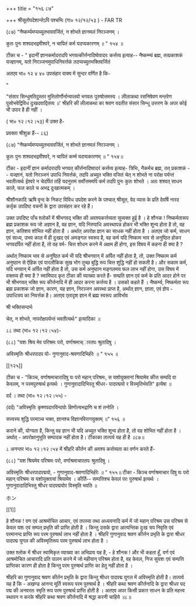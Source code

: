 +++
title = "१५६ ८७"

+++
श्रीसूतोपदेशान्तेऽपि पश्चभिः (गा० १२/१२/५३ ) - FAR TR 

(८७) "नैष्कर्म्यमप्यच्युतभाववर्जितं, न शोभते ज्ञानमलं निरञ्जनम् । 

कुतः पुनः शश्वदभद्रमीश्वरे, न चापितं कर्म यदप्यकारणम् ॥ " १५४ ॥ 

टीका च - " इदानीं ज्ञानकर्मादरादपि भगवत्कीर्त्तनादिष्वेवादरः कर्त्तव्य इत्याह-- नैष्कम्म्यं ब्रह्म, तत्प्रकाशकं यज्ज्ञानम्, यतो निरञ्जनमुपाधिनिवर्त्तकं तदप्यच्युतभक्तिवर्जितं 

अतएव भा० १२ ४ ४० उपसंहार वाक्य में सुन्दर वर्णित है कि- 

" 

"संसार सिन्धुमतिदुस्तर मुत्तितोर्णोर्नान्यप्लवो भगवतः पुरुषोत्तमस्य । लीलाकथा रसनिषेवण मन्तरेण पुसोभवेद्विविध दुःखदवाद्दितव्य ॥' श्रीहरि की लीलाकथा का श्रवण वदतीत संसार सिन्धु उत्तरण के अपर कोई भी उपार है ही नहीं । 

( भा० १२।१२।५३) में उक्त है- 

प्रवक्ता श्रीशुक हैं-- ८६) 

(८७) "नैष्कर्म्यमप्यच्युतभाववर्जितं, न शोभते ज्ञानमलं निरञ्जनम् । 

कुतः पुनः शश्वदभद्रमीश्वरे, न चापितं कर्म्म यदप्यकारणम् ॥ " १५४॥ 

टीका - इदानीं ज्ञान कर्मादरादपि भगवत् कीर्त्तनादिष्वादरं कर्त्तव्य इत्याह- त्रिभिः, नैकर्मच ब्रह्म, तत् प्रकाशकं - - यज्ज्ञानं, यतो निरञ्जनं उपाधि निवर्त्तकं, तदपि अच्युत भक्ति वजितं चेत् न शोभते ना परोक्ष पर्यन्तं भवतीत्यर्थः ईश्वरे न चेदर्पितं तर्हि यदनुत्तमं सर्वोत्तममपि कर्म तदपि पुनः कुतः शोभते । अतः शश्वत् साधन काले, फल काले च अभद्र दुःखात्मकम् । 

श्रीशौनकादि ऋषि वृन्द के निकट विविध उपदेश करने के पश्चात् श्रीसूत, वेद व्यास के प्रति देवर्षि नारद कर्तृक उपदिष्ट वचनों के द्वारा उपसंहार कर रहे हैं। 

उक्त उपदिष्ट पाँच श्लोकों में श्रीभगवद् भक्ति की अवश्यकर्त्तव्यता सुव्यक्त हुई है । हे शौनक ! निष्कर्मतारूप ब्रह्म प्रकाशक रूप जो अज्ञान है, वह ज्ञान, यदि निरुपाधि अवस्थापन्न होकर भी भक्ति शून्य होता है तो, वह ज्ञान, कतिशय शोभित नहीं होता है । अर्थात् अपरोक्ष ज्ञान का साधक नहीं होता है । अतएव जो कर्म, साधन एवं साध्य, उभव काल में ही दुःखद एवं अमङ्गल स्वरूप है, वह कर्म यदि निष्काम भाव से अनुष्ठित होकर भगवदर्पित नहीं होता है, तो वह वर्म- चित्त शोधन करने में अक्षम ही होगा, इस विषय में कहना ही क्या है ? 

अर्थात् निष्काम भाव से अनुष्ठित कर्म भी यदि श्रीभगवान् में अर्पित नहीं होता है, तो, उक्त निष्काम कर्म अनुष्ठान से ऐहिक एवं पारलौकिक सुख भोग तुच्छ बुद्धि रूप चित्त शुद्धि नहीं हो सकती है। और सकाम कर्म, यदि भगवान् में अर्पित नहीं होता है तो, उस कर्म अनुष्ठान मङ्गलमय फल लाभ नहीं होगा, उस विषय में वक्तव्य ही क्या है ? स्वामिपाद कृत टीका की व्याख्या करते हैं- सम्प्रति ज्ञान एवं कर्म के प्रति आदर होने पर भी श्रीभगवत् भक्ति रूप कीर्त्तनादि में ही आदर करना कर्त्तव्य है । उसको कहते हैं । नैष्कर्म्य, निष्कर्मता रूप ब्रह्म प्रकाशक जो ज्ञान, कारण, यह ज्ञान, निरञ्जन अवस्था प्राप्त है, अर्थात् ज्ञान, ज्ञाता, एवं ज्ञेय - उपाधित्रय का निवर्त्तक है। अतएव एतादृश ज्ञान में ब्रह्म स्वरूप आविर्भाव 

श्री भक्तिसन्दर्भः 

चेत्, न शोभते, नापरोक्षपर्यन्तं भवतीत्यर्थः" इत्यादिका ॥ 

८८ तथा (भा० १२।१२।५४)- 

(८८) "यशः श्रिय मेव परिश्रमः परो, वर्णाश्रमाच्ारतपः श्रुतादिषु । 

अविस्मृतिः श्रीधरपादप यो- गुणानुवाद-श्रवणादिभिर्हरेः ॥ " १५५ ॥ 

[[१२५]]

टीका च - "किञ्च, वर्णाश्रमाचारादिषु यः परो महान् परिश्रमः, स यशोयुक्तानां श्रियामेव कीत्त सम्पदि वा केवलम्, न परमपुरुषार्थ इत्यर्थः । गुणानुवादादिभिरतु श्रीधर- पादपद्मयो र विस्मृतिर्भवति" इत्येषा ॥ 

दर्द । तथा (भा० १२।१२।५५) - 

(दर्द) "अविस्मृतिः कृष्णपदारविन्दयोः क्षिणोत्यभद्राणि च शं तनोति । 

सत्त्वस्य शुद्धि परमाञ्च भक्त, ज्ञानश्च विज्ञानविरागयुक्तम् ॥” १५६ ॥ 

कराने की, योग्यता है, किन्तु वह ज्ञान भी यदि अच्युत भक्ति शून्य होता है, तो वह शोभित नहीं होता है । अर्थात् - अपरोक्षानुभूति सम्पादक नहीं होता है। टीकाका तात्पर्य यह ही है ॥८७॥ 

८
अनन्तर भा० १२।१२।५४ में श्रीहरि कीर्तन की अवश्य कर्त्तव्यता का वर्णन करते हैं- 

(८८) "यश श्रियमेव परिश्रमः परो, वर्णाश्रमाचारतपः श्रुतादिषु । 

अविस्मृतिः श्रीधरपादपद्मयो, - गुणानुवाद-श्रवणादिभिर्हरेः ॥ " १५५॥ टीका - किञ्च वर्णाश्रमाचार दिषु यः परो महान् परिश्रमः स यशोयुक्तायां श्रियामेव । कीर्ति-- सम्पत्तिश्च केवलं परः पुरुषार्थ इत्यर्थः । गुणानुवादादिभिस्तु श्रीधर पादपद्मयोर विस्मृति भवति ॥ 

ホン 

[[1]]

हे शौनक ! वण एवं आश्रमोचित आचार, एवं तपस्या तथा अध्ययनादि कर्म में जो महान् परिश्रम उस परिश्रम से केवल यशः एवं सम्पत् प्रभृति की प्राप्ति होती है । किन्तु उसके द्वारा आत्यन्तिक दुःख त्रय निवृत्ति एवं परमानन्द प्राप्ति रूप परम पुरुषार्थ लाभ नहीं होता है । श्रीहरि गुणानुवाद श्रवण कीर्त्तन प्रभृति के द्वारा श्रीधर पादपद्म युगल की अविस्मृतिरूप परम पुरुषार्थ लाभ होता है । 

उक्त श्लोक में श्रीधर स्वामिकृत व्याख्या का अभिप्राय यह है, - हे शौनक ! और भी कहता हूँ, वर्ण एवं आश्रमोचित आचारादि प्रति पालन करने में जो महीयान् परिश्रम होता है, वह केवल, निज सुयशः एवं सम्पत्ति प्राप्तिका कारण ही होता है किन्तु परम पुरुषार्थ प्राप्ति का हेतु नहीं होता है । 

श्रीहरि का गुणानुवाद श्रवण कीर्तन प्रभृति के द्वारा किन्तु श्रीधर पादपद्म युगल में अविस्मृति होती है। तात्पर्य यह है कि - अखण्ड आनन्द मूर्ति स्वरूप परम पुरुषार्थ है । श्रीहरि कथा श्रवण कीर्त्तनादि के द्वारा श्रीधर पद पद्म की अनवरतः स्मृति रूप परम पुरुषार्थ प्राप्ति होती है । अतएव अपर किसी प्रकार साधन के प्रति महत्त्व स्थापन न करके श्रीहरि कथा श्रवण कीर्त्तनादि में श्रद्धा करनी चाहिये ॥८॥ 

